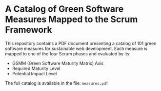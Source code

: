 # A Catalog of Green Software Measures Mapped to the Scrum Framework

This repository contains a PDF document presenting a catalog of 101 green software measures for sustainable web development. Each measure is mapped to one of the four Scrum phases and evaluated by its:
* GSMM (Green Software Maturity Matrix) Axis
* Required Maturity Level
* Potential Impact Level

The full catalog is available in the file: `measures.pdf`
